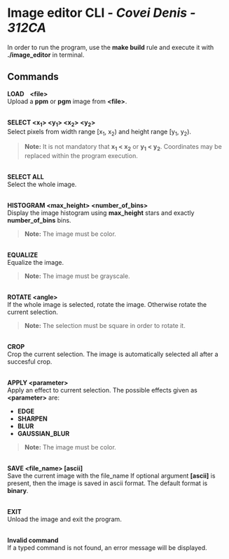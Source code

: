 # Image editor CLI - *Covei Denis - 312CA*

In order to run the program, use the **make build** rule and execute it with
**./image_editor** in terminal.

## Commands

**LOAD &nbsp;&nbsp; \<file\>**\
Upload a **ppm** or **pgm** image from **\<file\>**.

\
**SELECT \<x<sub>1</sub>\> \<y<sub>1</sub>\> \<x<sub>2</sub>\> 
\<y<sub>2</sub>\>**\
Select pixels from width range [x<sub>1</sub>,
x<sub>2</sub>) and  height range [y<sub>1</sub>, y<sub>2</sub>).
> **Note:** It is not mandatory that **x<sub>1</sub> < x<sub>2</sub>**
or **y<sub>1</sub> < y<sub>2</sub>**. Coordinates may be
replaced within the program execution.

\
**SELECT ALL**\
Select the whole image.

\
**HISTOGRAM \<max_height\> \<number_of_bins\>**\
Display the image histogram using **max_height** stars and exactly
**number_of_bins** bins.
> **Note:** The image must be color.

\
**EQUALIZE**\
Equalize the image.
> **Note:** The image must be grayscale.

\
**ROTATE \<angle\>**\
If the whole image is selected, rotate the image. Otherwise rotate the
current selection.
> **Note:** The selection must be square in order to rotate it.

\
**CROP**\
Crop the current selection.
The image is automatically selected all after a succesful crop.

\
**APPLY \<parameter\>**\
Apply an effect to current selection.
The possible effects given as **\<parameter\>** are:
* **EDGE**
* **SHARPEN**
* **BLUR**
* **GAUSSIAN_BLUR**
> **Note:** The image must be color.

\
**SAVE \<file_name\> [ascii]**\
Save the current image with the file_name
If optional argument **[ascii]** is present, then the image is saved in
ascii format.
The default format is **binary**.

\
**EXIT**\
Unload the image and exit the program.

\
**Invalid command**\
If a typed command is not found, an error message will be displayed.

